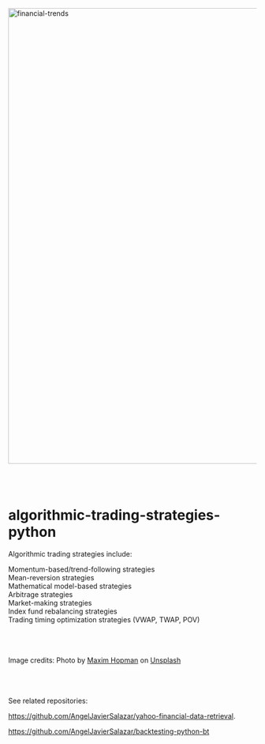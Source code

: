<img width="922" alt="financial-trends" src="https://user-images.githubusercontent.com/32485574/180343132-f6260bd2-f505-4d62-85aa-c151dc410332.png">

<br/><br/>
# algorithmic-trading-strategies-python <br/>

Algorithmic trading strategies include: <br/>

Momentum-based/trend-following strategies <br/>
Mean-reversion strategies <br/>
Mathematical model-based strategies <br/>
Arbitrage strategies <br/>
Market-making strategies <br/>
Index fund rebalancing strategies <br/>
Trading timing optimization strategies (VWAP, TWAP, POV) <br/><br/><br/><br/>

Image credits: Photo by <a href="https://unsplash.com/@nampoh?utm_source=unsplash&utm_medium=referral&utm_content=creditCopyText">Maxim Hopman</a> on <a href="https://unsplash.com/s/photos/trading?utm_source=unsplash&utm_medium=referral&utm_content=creditCopyText">Unsplash</a> <br/><br/>
  
<br/><br/>
See related repositories:<br/>

https://github.com/AngelJavierSalazar/yahoo-financial-data-retrieval. <br/>

https://github.com/AngelJavierSalazar/backtesting-python-bt <br/>
